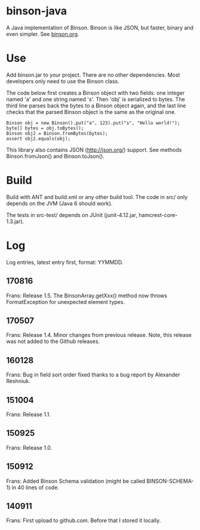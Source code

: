 binson-java
===========

A Java implementation of Binson. Binson is like JSON, but faster, binary and 
even simpler. See [binson.org](http://binson.org/).


Use
===

Add binson.jar to your project. There are no other dependencies.
Most developers only need to use the Binson class.

The code below first creates a Binson object with two fields: one integer named 'a' and 
one string named 's'. Then 'obj' is serialized to bytes. The third line parses back the 
bytes to a Binson object again, and the last line checks that the parsed Binson object is 
the same as the original one.

    Binson obj = new Binson().put("a", 123).put("s", "Hello world!");
    byte[] bytes = obj.toBytes();
    Binson obj2 = Binson.fromBytes(bytes);
    assert obj2.equals(obj);

This library also contains JSON (http://json.org/) support. See methods 
Binson.fromJson() and Binson.toJson().


Build
=====

Build with ANT and build.xml or any other build tool.
The code in src/ only depends on the JVM (Java 6 should work).

The tests in src-test/ depends on JUnit (junit-4.12.jar, hamcrest-core-1.3.jar).


Log
===

Log entries, latest entry first, format: YYMMDD.

## 170816

Frans: Release 1.5. The BinsonArray.getXxx() method now throws
FormatException for unexpected element types.

## 170507

Frans: Release 1.4. Minor changes from previous release.
Note, this release was not added to the Github releases.

## 160128

Frans: Bug in field sort order fixed thanks to a bug report 
by Alexander Reshniuk.

## 151004

Frans: Release 1.1.

## 150925

Frans: Release 1.0.

## 150912

Frans: Added Binson Schema validation (might be called BINSON-SCHEMA-1) 
in 40 lines of code.

## 140911

Frans: First upload to github.com. Before that I stored it locally.

